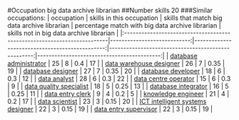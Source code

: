 #Occupation big data archive librarian
##Number skills 20
###Similar occupations:
| occupation                                                              |   skills in this occupation |   skills that match big data archive librarian |   percentage match with big data archive librarian |   skills not in big data archive librarian |
|:------------------------------------------------------------------------|----------------------------:|-----------------------------------------------:|---------------------------------------------------:|-------------------------------------------:|
| [database administrator](database_administrator.md)                     |                          25 |                                              8 |                                               0.4  |                                         17 |
| [data warehouse designer](data_warehouse_designer.md)                   |                          26 |                                              7 |                                               0.35 |                                         19 |
| [database designer](database_designer.md)                               |                          27 |                                              7 |                                               0.35 |                                         20 |
| [database developer](database_developer.md)                             |                          18 |                                              6 |                                               0.3  |                                         12 |
| [data analyst](data_analyst.md)                                         |                          28 |                                              6 |                                               0.3  |                                         22 |
| [data centre operator](data_centre_operator.md)                         |                          15 |                                              6 |                                               0.3  |                                          9 |
| [data quality specialist](data_quality_specialist.md)                   |                          18 |                                              5 |                                               0.25 |                                         13 |
| [database integrator](database_integrator.md)                           |                          16 |                                              5 |                                               0.25 |                                         11 |
| [data entry clerk](data_entry_clerk.md)                                 |                           9 |                                              4 |                                               0.2  |                                          5 |
| [knowledge engineer](knowledge_engineer.md)                             |                          21 |                                              4 |                                               0.2  |                                         17 |
| [data scientist](data_scientist.md)                                     |                          23 |                                              3 |                                               0.15 |                                         20 |
| [ICT intelligent systems designer](ICT_intelligent_systems_designer.md) |                          22 |                                              3 |                                               0.15 |                                         19 |
| [data entry supervisor](data_entry_supervisor.md)                       |                          22 |                                              3 |                                               0.15 |                                         19 |
